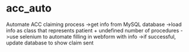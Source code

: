 # acc_auto
Automate ACC claiming process
->get info from MySQL database
->load info as class that represents patient + undefined number of procedures
->use selenium to automate filling in webform with info
->if successful, update database to show claim sent
